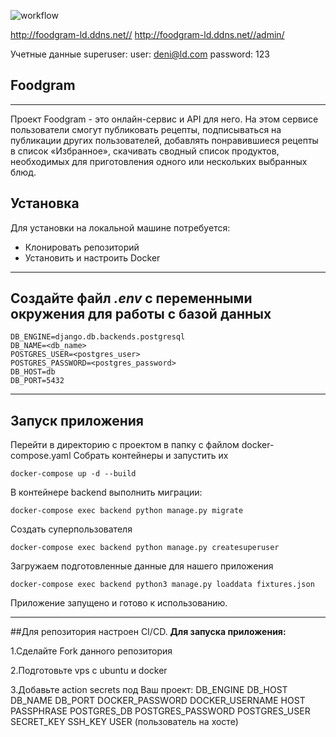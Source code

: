 ![workflow](https://github.com/sniki-ld/foodgram-project-react/actions/workflows/foodgram_workflow.yml/badge.svg)

http://foodgram-ld.ddns.net//
http://foodgram-ld.ddns.net//admin/

Учетные данные superuser:
user: deni@ld.com password: 123
## Foodgram
___
Проект Foodgram - это онлайн-сервис и API для него. 
На этом сервисе пользователи смогут публиковать рецепты, подписываться на публикации других пользователей, добавлять понравившиеся рецепты в список «Избранное», скачивать сводный список продуктов, необходимых для приготовления одного или нескольких выбранных блюд.

## Установка
Для установки на локальной машине потребуется:

- Клонировать репозиторий
- Установить и настроить Docker
---
## Создайте файл _.env_ с переменными окружения для работы с базой данных

```
DB_ENGINE=django.db.backends.postgresql
DB_NAME=<db_name>
POSTGRES_USER=<postgres_user>
POSTGRES_PASSWORD=<postgres_password>
DB_HOST=db
DB_PORT=5432
```
---
## Запуск приложения
Перейти в директорию с проектом в папку с файлом docker-compose.yaml
Собрать контейнеры и запустить их
```
docker-compose up -d --build
```
В контейнере backend выполнить миграции:
```
docker-compose exec backend python manage.py migrate
```
Создать суперпользователя
```
docker-compose exec backend python manage.py createsuperuser
```
Загружаем подготовленные данные для нашего приложения
```
docker-compose exec backend python3 manage.py loaddata fixtures.json
```
Приложение запущено и готово к использованию.

___
##Для репозитория настроен CI/CD.
**Для запуска приложения:**

1.Сделайте Fork данного репозитория

2.Подготовьте vps с ubuntu и docker

3.Добавьте action secrets под Ваш проект:
DB_ENGINE
DB_HOST
DB_NAME
DB_PORT
DOCKER_PASSWORD
DOCKER_USERNAME
HOST
PASSPHRASE
POSTGRES_DB
POSTGRES_PASSWORD
POSTGRES_USER
SECRET_KEY
SSH_KEY
USER
(пользователь на хосте)